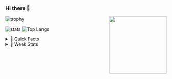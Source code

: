 ### Hi there 👋

<img align="right" src="https://media.giphy.com/media/cs9AnwADBj60g/giphy.gif" width="180">

![trophy](https://github-profile-trophy.vercel.app/?username=ryuyxx&theme=onedark&title=Joined2020,Stars,Commit,Repositories,Followers,Issues)

![stats](https://github-readme-stats.vercel.app/api?username=Ryuyxx&count_private=true&show_icons=true&theme=react&hide=prs)
![Top Langs](https://github-readme-stats.vercel.app/api/top-langs/?username=Ryuyxx&layout=compact&theme=react)



<details><summary>🦔 Quick Facts</summary>
<img align="right" src="https://media.giphy.com/media/vpioNfKK8OFGHuUDMz/giphy.gif" width="300">

- 🌱 **I’m currently learning:**  ML/DL  
- 💬 **Ask me about:**  Sci-Fi movie
- 💙 **I LOVE BUILDING COMPUTERS!!**  [M-ITX mainly]
  - My Baby Specs
  - Ryzen™ 9 5950X
  - GEFORCE RTX 3090
  - 64GB RAM & M.2 2TB

</details>  

<details><summary>📌 Week Stats</summary>

![wakatime stats](https://github-readme-stats.vercel.app/api/wakatime?username=Ryuyxx&layout=compact&theme=react)
</details>
